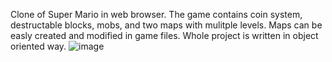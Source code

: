 Clone of Super Mario in web browser. The game contains coin system, destructable blocks, mobs, and two maps with mulitple levels.
Maps can be easly created and modified in game files. Whole project is written in object oriented way.
![image](https://github.com/fussionko/NotSuperMario/assets/36604107/d1cbe6e0-bf51-4824-b4a0-35d30915172b)

